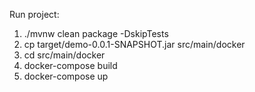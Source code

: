 Run project:
1. ./mvnw clean package -DskipTests
2. cp target/demo-0.0.1-SNAPSHOT.jar src/main/docker
3. cd src/main/docker
4. docker-compose build
5. docker-compose up
